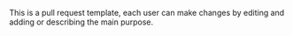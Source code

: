 This is a pull request template, each user can make changes by editing and adding or describing the main purpose.
